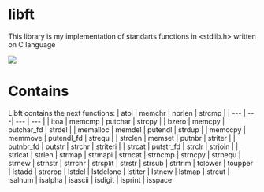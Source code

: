 # libft

This library is my implementation of standarts functions in <stdlib.h> written on C language

![](https://github.com/AloySobek/libft/raw/master/resources/libft.jpg)

# Contains
Libft contains the next functions:
| atoi        | memchr       | nbrlen       | strcmp     |
| --- | ---| --- | --- |
| itoa        | memcmp       | putchar      | strcpy     |
| bzero       | memcpy       | putchar_fd   | strdel     |
| memalloc    | memdel       | putendl      | strdup     |
| memccpy     | memmove      | putendl_fd   | strequ     |
| strclen     | memset       | putnbr       | striter    |
| putnbr_fd   | putstr       | strchr       | striteri   |
| strcat      | putstr_fd    | strclr       | strjoin    |
| strlcat
| strlen
| strmap
| strmapi
| strncat
| strncmp
| strncpy
| strnequ
| strnew
| strnstr
| strrchr
| strsplit
| strstr
| strsub
| strtrim
| tolower
| toupper
| lstadd
| strcrop
| lstdel
| lstdelone
| lstiter
| lstnew
| lstmap
| strcut
| isalnum
| isalpha
| isascii
| isdigit
| isprint
| isspace